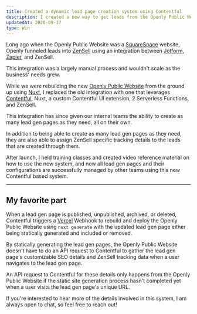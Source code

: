 ```yaml
---
title: Created a dynamic lead page creation system using Contentful
description: I created a new way to get leads from the Openly Public Website into ZenSell using Contentful and a couple serverless functions.
updatedAt: 2020-09-17
type: Win
---
```


Long ago when the Openly Public Website was a [SquareSpace](https://www.squarespace.com/) website, Openly funneled leads into [ZenSell](https://www.zendesk.com/sell/) using an integration between [Jotform](https://www.jotform.com/), [Zapier](https://zapier.com/), and ZenSell.

This integration was a largely manual process and wouldn't scale as the business' needs grew.

While we were rebuilding the new [Openly Public Website](https://openly.com) from the ground up using [Nuxt](https://nuxtjs.org/), I replaced the old integration with one that leverages [Contentful](https://www.contentful.com/), Nuxt, a custom Contentful UI extension, 2 Serverless Functions, and ZenSell.

This integration has since given our internal teams the ability to create as many lead gen pages as they need, all on their own. 

In addition to being able to create as many lead gen pages as they need, they are also able to assign ZenSell specific tracking details to the leads that are created through them.

After launch, I held training classes and created video reference material on how to use the new system, and now all lead gen pages and their configurations are successfully managed by other teams using this new Contentful based system.
<hr>

## My favorite part

When a lead gen page is published, unpublished, archived, or deleted, Contentful triggers a [Vercel](https://vercel.com) Webhook to rebuild and deploy the Openly Public Website using `nuxt generate` with the updated lead gen page either being statically generated and included or removed.

By statically generating the lead gen pages, the Openly Public Website doesn't have to do an API request to Contentful to gather the lead gen page's customizable SEO details and ZenSell tracking data when a user navigates to the lead gen page.

An API request to Contentful for these details only happens from the Openly Public Website if the static site generation process hasn't completed yet when a user visits the lead gen page's unique URL.

If you're interested to hear more of the details involved in this system, I am always open to chat, so feel free to reach out!
